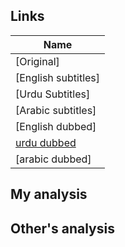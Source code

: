## Links
| Name  |
| ------------- |
|[Original] |
|[English subtitles] |
|[Urdu Subtitles] |
|[Arabic subtitles] |
|[English dubbed]|(https://www.youtube.com/watch?v=1T5zecBOHiI&list=PLFcunZcFZZRK15Cq1IBUVxwONhA22KAB7) |
|[urdu dubbed](https://www.youtube.com/watch?v=IQww7AdDmuA&list=PLKYuNPuBpjE6CW59_b0KmWoBw-GYzjf0C) | |
|[arabic dubbed]| |

## My analysis


## Other's analysis
